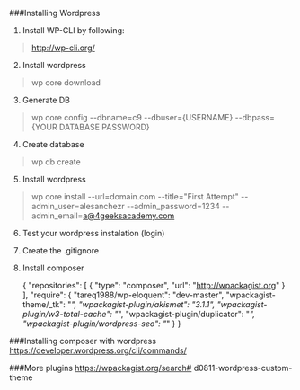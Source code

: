 ###Installing Wordpress

1) Install WP-CLI by following: 
> http://wp-cli.org/

2) Install wordpress
> wp core download

3) Generate DB
> wp core config --dbname=c9 --dbuser={USERNAME} --dbpass={YOUR DATABASE PASSWORD}

4) Create database
> wp db create

5) Install wordpress
> wp core install --url=domain.com --title="First Attempt" --admin_user=alesanchezr --admin_password=1234 --admin_email=a@4geeksacademy.com

6) Test your wordpress instalation (login)


7) Create the .gitignore


8) Install composer

    {
        "repositories": [
            {
                "type": "composer",
                "url": "http://wpackagist.org"
            }
        ],
        "require": {
            "tareq1988/wp-eloquent": "dev-master",
            "wpackagist-theme/_tk": "*",
            "wpackagist-plugin/akismet": "3.1.1",
            "wpackagist-plugin/w3-total-cache": "*",
            "wpackagist-plugin/duplicator": "*",
            "wpackagist-plugin/wordpress-seo": "*"
        }
    }
    
###Installing composer with wordpress
https://developer.wordpress.org/cli/commands/

###More plugins
https://wpackagist.org/search# d0811-wordpress-custom-theme
